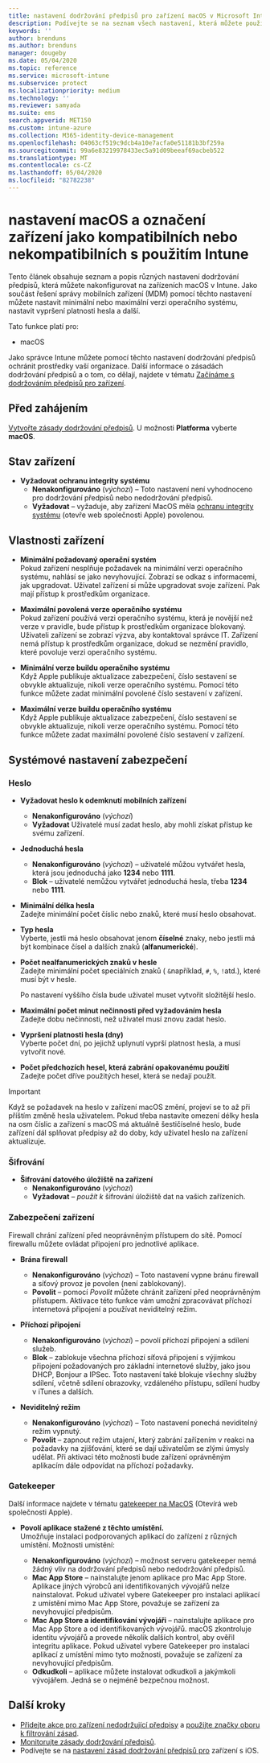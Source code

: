 ```yaml
---
title: nastavení dodržování předpisů pro zařízení macOS v Microsoft Intune – Azure | Microsoft Docs
description: Podívejte se na seznam všech nastavení, která můžete použít při nastavování dodržování předpisů pro zařízení macOS v Microsoft Intune. Vyžadovat ochranu před integritou systému od společnosti Apple, nastavit omezení hesla, vyžadovat bránu firewall, dovolit server gatekeeper a další.
keywords: ''
author: brenduns
ms.author: brenduns
manager: dougeby
ms.date: 05/04/2020
ms.topic: reference
ms.service: microsoft-intune
ms.subservice: protect
ms.localizationpriority: medium
ms.technology: ''
ms.reviewer: samyada
ms.suite: ems
search.appverid: MET150
ms.custom: intune-azure
ms.collection: M365-identity-device-management
ms.openlocfilehash: 04063cf519c9dcb4a10e7acfa0e51181b3bf259a
ms.sourcegitcommit: 99a6e83219978433ec5a91d09beeaf69acbeb522
ms.translationtype: MT
ms.contentlocale: cs-CZ
ms.lasthandoff: 05/04/2020
ms.locfileid: "82782238"
---
```

# <a name="macos-settings-to-mark-devices-as-compliant-or-not-compliant-using-intune"></a>nastavení macOS a označení zařízení jako kompatibilních nebo nekompatibilních s použitím Intune

Tento článek obsahuje seznam a popis různých nastavení dodržování předpisů, která můžete nakonfigurovat na zařízeních macOS v Intune. Jako součást řešení správy mobilních zařízení (MDM) pomocí těchto nastavení můžete nastavit minimální nebo maximální verzi operačního systému, nastavit vypršení platnosti hesla a další.

Tato funkce platí pro:

- macOS

Jako správce Intune můžete pomocí těchto nastavení dodržování předpisů ochránit prostředky vaší organizace. Další informace o zásadách dodržování předpisů a o tom, co dělají, najdete v tématu [Začínáme s dodržováním předpisů pro zařízení](device-compliance-get-started.md).

## <a name="before-you-begin"></a>Před zahájením

[Vytvořte zásady dodržování předpisů](create-compliance-policy.md#create-the-policy). U možnosti **Platforma** vyberte **macOS**.

## <a name="device-health"></a>Stav zařízení

- **Vyžadovat ochranu integrity systému**  
  - **Nenakonfigurováno** (*výchozí*) – Toto nastavení není vyhodnoceno pro dodržování předpisů nebo nedodržování předpisů.
  - **Vyžadovat** – vyžaduje, aby zařízení MacOS měla [ochranu integrity systému](https://support.apple.com/HT204899) (otevře web společnosti Apple) povolenou.  

## <a name="device-properties"></a>Vlastnosti zařízení

- **Minimální požadovaný operační systém**  
  Pokud zařízení nesplňuje požadavek na minimální verzi operačního systému, nahlásí se jako nevyhovující. Zobrazí se odkaz s informacemi, jak upgradovat. Uživatel zařízení si může upgradovat svoje zařízení. Pak mají přístup k prostředkům organizace.

- **Maximální povolená verze operačního systému**  
  Pokud zařízení používá verzi operačního systému, která je novější než verze v pravidle, bude přístup k prostředkům organizace blokovaný. Uživateli zařízení se zobrazí výzva, aby kontaktoval správce IT. Zařízení nemá přístup k prostředkům organizace, dokud se nezmění pravidlo, které povoluje verzi operačního systému.

- **Minimální verze buildu operačního systému**  
  Když Apple publikuje aktualizace zabezpečení, číslo sestavení se obvykle aktualizuje, nikoli verze operačního systému. Pomocí této funkce můžete zadat minimální povolené číslo sestavení v zařízení.

- **Maximální verze buildu operačního systému**  
  Když Apple publikuje aktualizace zabezpečení, číslo sestavení se obvykle aktualizuje, nikoli verze operačního systému. Pomocí této funkce můžete zadat maximální povolené číslo sestavení v zařízení.

## <a name="system-security-settings"></a>Systémové nastavení zabezpečení

### <a name="password"></a>Heslo

- **Vyžadovat heslo k odemknutí mobilních zařízení**  
  - **Nenakonfigurováno** (*výchozí*)
  - **Vyžadovat** Uživatelé musí zadat heslo, aby mohli získat přístup ke svému zařízení.

- **Jednoduchá hesla**  
  - **Nenakonfigurováno** (*výchozí*) – uživatelé můžou vytvářet hesla, která jsou jednoduchá jako **1234** nebo **1111**.
  - **Blok** – uživatelé nemůžou vytvářet jednoduchá hesla, třeba **1234** nebo **1111**.

- **Minimální délka hesla**  
  Zadejte minimální počet číslic nebo znaků, které musí heslo obsahovat.

- **Typ hesla**  
  Vyberte, jestli má heslo obsahovat jenom **číselné** znaky, nebo jestli má být kombinace čísel a dalších znaků (**alfanumerické**).

- **Počet nealfanumerických znaků v hesle**  
  Zadejte minimální počet speciálních znaků ( `&`například, `#`, `%`, `!`atd.), které musí být v hesle.

  Po nastavení vyššího čísla bude uživatel muset vytvořit složitější heslo.

- **Maximální počet minut nečinnosti před vyžadováním hesla**  
  Zadejte dobu nečinnosti, než uživatel musí znovu zadat heslo.

- **Vypršení platnosti hesla (dny)**  
  Vyberte počet dní, po jejichž uplynutí vyprší platnost hesla, a musí vytvořit nové.

- **Počet předchozích hesel, která zabrání opakovanému použití**  
  Zadejte počet dříve použitých hesel, která se nedají použít.
> [!IMPORTANT]
> Když se požadavek na heslo v zařízení macOS změní, projeví se to až při příštím změně hesla uživatelem. Pokud třeba nastavíte omezení délky hesla na osm číslic a zařízení s macOS má aktuálně šestičíselné heslo, bude zařízení dál splňovat předpisy až do doby, kdy uživatel heslo na zařízení aktualizuje.

### <a name="encryption"></a>Šifrování

- **Šifrování datového úložiště na zařízení**  
  - **Nenakonfigurováno** (*výchozí*)
  - **Vyžadovat** *– použít k* šifrování úložiště dat na vašich zařízeních.

### <a name="device-security"></a>Zabezpečení zařízení

Firewall chrání zařízení před neoprávněným přístupem do sítě. Pomocí firewallu můžete ovládat připojení pro jednotlivé aplikace. 

- **Brána firewall**  
  - **Nenakonfigurováno** (*výchozí*) – Toto nastavení vypne bránu firewall a síťový provoz je povolen (není zablokovaný).
  - **Povolit** – pomocí *Povolit* můžete chránit zařízení před neoprávněným přístupem. Aktivace této funkce vám umožní zpracovávat příchozí internetová připojení a používat neviditelný režim. 

- **Příchozí připojení**  
  - **Nenakonfigurováno** (*výchozí*) – povolí příchozí připojení a sdílení služeb.
  - **Blok** – zablokuje všechna příchozí síťová připojení s výjimkou připojení požadovaných pro základní internetové služby, jako jsou DHCP, Bonjour a IPSec. Toto nastavení také blokuje všechny služby sdílení, včetně sdílení obrazovky, vzdáleného přístupu, sdílení hudby v iTunes a dalších.  

- **Neviditelný režim**  
  - **Nenakonfigurováno** (*výchozí*) – Toto nastavení ponechá neviditelný režim vypnutý.
  - **Povolit** – zapnout režim utajení, který zabrání zařízením v reakci na požadavky na zjišťování, které se dají uživatelům se zlými úmysly udělat. Při aktivaci této možnosti bude zařízení oprávněným aplikacím dále odpovídat na příchozí požadavky.  

### <a name="gatekeeper"></a>Gatekeeper

Další informace najdete v tématu [gatekeeper na MacOS](https://support.apple.com/HT202491) (Otevírá web společnosti Apple).

- **Povolí aplikace stažené z těchto umístění.**  
  Umožňuje instalaci podporovaných aplikací do zařízení z různých umístění. Možnosti umístění:

  - **Nenakonfigurováno** (*výchozí*) – možnost serveru gatekeeper nemá žádný vliv na dodržování předpisů nebo nedodržování předpisů.  
  - **Mac App Store** – nainstalujte jenom aplikace pro Mac App Store. Aplikace jiných výrobců ani identifikovaných vývojářů nelze nainstalovat. Pokud uživatel vybere Gatekeeper pro instalaci aplikací z umístění mimo Mac App Store, považuje se zařízení za nevyhovující předpisům.
  - **Mac App Store a identifikování vývojáři** – nainstalujte aplikace pro Mac App Store a od identifikovaných vývojářů. macOS zkontroluje identitu vývojářů a provede několik dalších kontrol, aby ověřil integritu aplikace. Pokud uživatel vybere Gatekeeper pro instalaci aplikací z umístění mimo tyto možnosti, považuje se zařízení za nevyhovující předpisům.
  - **Odkudkoli** – aplikace můžete instalovat odkudkoli a jakýmkoli vývojářem. Jedná se o nejméně bezpečnou možnost.
 

## <a name="next-steps"></a>Další kroky

- [Přidejte akce pro zařízení nedodržující předpisy](actions-for-noncompliance.md) a [použijte značky oboru k filtrování zásad](../fundamentals/scope-tags.md).
- [Monitorujte zásady dodržování předpisů](compliance-policy-monitor.md).
- Podívejte se na [nastavení zásad dodržování předpisů pro](compliance-policy-create-ios.md) zařízení s iOS.